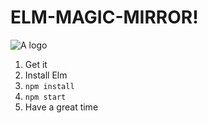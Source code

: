 # ELM-MAGIC-MIRROR!

![A logo](https://cloud.githubusercontent.com/assets/1227109/9126376/c2e91d9a-3c69-11e5-86fd-f8119155447c.png)

1. Get it
2. Install Elm
3. `npm install`
4. `npm start`
5. Have a great time
